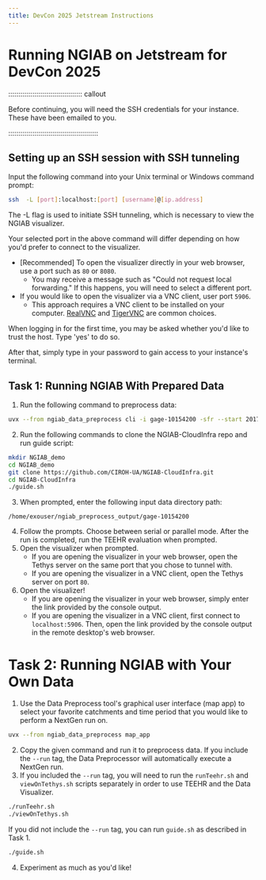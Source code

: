 ```yaml
---
title: DevCon 2025 Jetstream Instructions
---
```


# Running NGIAB on Jetstream for DevCon 2025

::::::::::::::::::::::::::::::::::::: callout

Before continuing, you will need the SSH credentials for your instance. These have been emailed to you.

:::::::::::::::::::::::::::::::::::::::::::::

## Setting up an SSH session with SSH tunneling

Input the following command into your Unix terminal or Windows command prompt:
```bash 
ssh  -L [port]:localhost:[port] [username]@[ip.address]
```

The -L flag is used to initiate SSH tunneling, which is necessary to view the NGIAB visualizer.

Your selected port in the above command will differ depending on how you'd prefer to connect to the visualizer.
- [Recommended] To open the visualizer directly in your web browser, use a port such as `80` or `8080`.
    - You may receive a message such as "Could not request local forwarding." If this happens, you will need to select a different port.
- If you would like to open the visualizer via a VNC client, user port `5906`.
    - This approach requires a VNC client to be installed on your computer. [RealVNC](https://www.realvnc.com/en/connect/download/viewer/) and [TigerVNC](https://tigervnc.org/) are common choices.

When logging in for the first time, you may be asked whether you'd like to trust the host. Type 'yes' to do so.

After that, simply type in your password to gain access to your instance's terminal.

## Task 1: Running NGIAB With Prepared Data
1. Run the following command to preprocess data:
```bash 
uvx --from ngiab_data_preprocess cli -i gage-10154200 -sfr --start 2017-09-01 --end 2018-09-01 --source aorc 
```
2. Run the following commands to clone the NGIAB-CloudInfra repo and run guide script: 
```bash
mkdir NGIAB_demo
cd NGIAB_demo
git clone https://github.com/CIROH-UA/NGIAB-CloudInfra.git 
cd NGIAB-CloudInfra 
./guide.sh 
```
3. When prompted, enter the following input data directory path: 
```
/home/exouser/ngiab_preprocess_output/gage-10154200 
```
4. Follow the prompts. Choose between serial or parallel mode. After the run is completed, run the TEEHR evaluation when prompted.
5. Open the visualizer when prompted.
    - If you are opening the visualizer in your web browser, open the Tethys server on the same port that you chose to tunnel with.
    - If you are opening the visualizer in a VNC client, open the Tethys server on port `80`.
6. Open the visualizer!
    - If you are opening the visualizer in your web browser, simply enter the link provided by the console output.
    - If you are opening the visualizer in a VNC client, first connect to `localhost:5906`. Then, open the link provided by the console output in the remote desktop's web browser.

# Task 2: Running NGIAB with Your Own Data

1. Use the Data Preprocess tool's graphical user interface (map app) to select your favorite catchments and time period that you would like to perform a NextGen run on.
```bash
uvx --from ngiab_data_preprocess map_app
```
2. Copy the given command and run it to preprocess data. If you include the `--run` tag, the Data Preprocessor will automatically execute a NextGen run.
3. If you included the `--run` tag, you will need to run the `runTeehr.sh` and `viewOnTethys.sh` scripts separately in order to use TEEHR and the Data Visualizer.
```bash
./runTeehr.sh
./viewOnTethys.sh
```
If you did not include the `--run` tag, you can run `guide.sh` as described in Task 1.
```bash
./guide.sh
```
4. Experiment as much as you'd like!